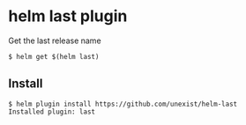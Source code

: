 # helm last plugin

Get the last release name

```
$ helm get $(helm last)
```

## Install

```
$ helm plugin install https://github.com/unexist/helm-last
Installed plugin: last
```

